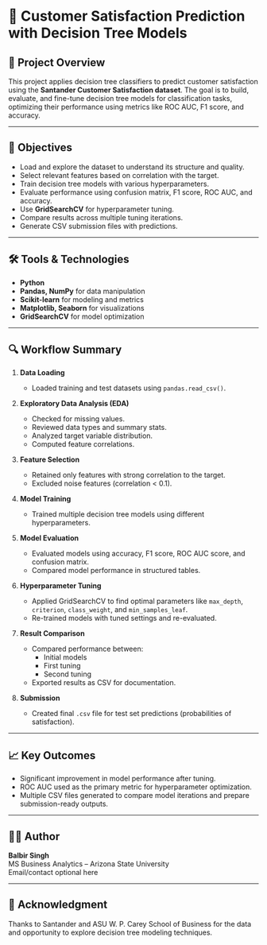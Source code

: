 
# 🌟 Customer Satisfaction Prediction with Decision Tree Models

## 📁 Project Overview

This project applies decision tree classifiers to predict customer satisfaction using the **Santander Customer Satisfaction dataset**. The goal is to build, evaluate, and fine-tune decision tree models for classification tasks, optimizing their performance using metrics like ROC AUC, F1 score, and accuracy.

---

## 🎯 Objectives

- Load and explore the dataset to understand its structure and quality.
- Select relevant features based on correlation with the target.
- Train decision tree models with various hyperparameters.
- Evaluate performance using confusion matrix, F1 score, ROC AUC, and accuracy.
- Use **GridSearchCV** for hyperparameter tuning.
- Compare results across multiple tuning iterations.
- Generate CSV submission files with predictions.

---

## 🛠️ Tools & Technologies

- **Python**  
- **Pandas, NumPy** for data manipulation  
- **Scikit-learn** for modeling and metrics  
- **Matplotlib, Seaborn** for visualizations  
- **GridSearchCV** for model optimization

---

## 🔍 Workflow Summary

1. **Data Loading**
   - Loaded training and test datasets using `pandas.read_csv()`.

2. **Exploratory Data Analysis (EDA)**
   - Checked for missing values.
   - Reviewed data types and summary stats.
   - Analyzed target variable distribution.
   - Computed feature correlations.

3. **Feature Selection**
   - Retained only features with strong correlation to the target.
   - Excluded noise features (correlation < 0.1).

4. **Model Training**
   - Trained multiple decision tree models using different hyperparameters.

5. **Model Evaluation**
   - Evaluated models using accuracy, F1 score, ROC AUC score, and confusion matrix.
   - Compared model performance in structured tables.

6. **Hyperparameter Tuning**
   - Applied GridSearchCV to find optimal parameters like `max_depth`, `criterion`, `class_weight`, and `min_samples_leaf`.
   - Re-trained models with tuned settings and re-evaluated.

7. **Result Comparison**
   - Compared performance between:
     - Initial models
     - First tuning
     - Second tuning
   - Exported results as CSV for documentation.

8. **Submission**
   - Created final `.csv` file for test set predictions (probabilities of satisfaction).

---

## 📈 Key Outcomes

- Significant improvement in model performance after tuning.
- ROC AUC used as the primary metric for hyperparameter optimization.
- Multiple CSV files generated to compare model iterations and prepare submission-ready outputs.

---

## 👨‍💻 Author

**Balbir Singh**  
MS Business Analytics – Arizona State University  
Email/contact optional here

---

## 📝 Acknowledgment

Thanks to Santander and ASU W. P. Carey School of Business for the data and opportunity to explore decision tree modeling techniques.
